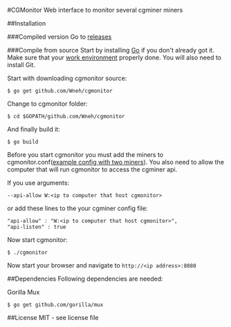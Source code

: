 #CGMonitor
Web interface to monitor several cgminer miners

##Installation

###Compiled version
Go to [releases](https://github.com/Wneh/cgmonitor/releases)

###Compile from source
Start by installing [Go](http://golang.org/doc/install) if you don't already got it. Make sure that your [work environment](http://golang.org/doc/code.html) properly done. You will also need to install Git.

Start with downloading cgmonitor source:

    $ go get github.com/Wneh/cgmonitor

Change to cgmonitor folder:

    $ cd $GOPATH/github.com/Wneh/cgmonitor

And finally build it:

    $ go build

Before you start cgmonitor you must add the miners to cgmonitor.conf([example config with two miners](https://github.com/Wneh/cgmonitor/blob/master/exampleConfig.conf)). You also need to allow the computer that will run cgmonitor to access the cgminer api.

If you use arguments:

    --api-allow W:<ip to computer that host cgmonitor>

or add these lines to the your cgminer config file:

    "api-allow" : "W:<ip to computer that host cgmonitor>",
    "api-listen" : true

Now start cgmonitor:

    $ ./cgmonitor

Now start your browser and navigate to `http://<ip address>:8080`

##Dependencies
Following dependencies are needed:

Gorilla Mux

    $ go get github.com/gorilla/mux


##License
MIT - see license file
